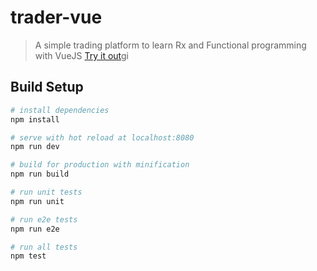 # trader-vue

> A simple trading platform to learn Rx and Functional programming with VueJS
> [Try it out](http://trader.gilboy.io)gi

## Build Setup

``` bash
# install dependencies
npm install

# serve with hot reload at localhost:8080
npm run dev

# build for production with minification
npm run build

# run unit tests
npm run unit

# run e2e tests
npm run e2e

# run all tests
npm test
```
